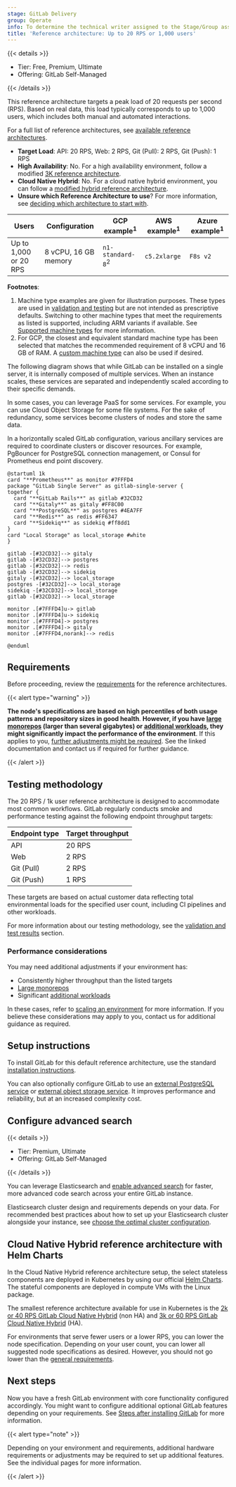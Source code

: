 ```yaml
---
stage: GitLab Delivery
group: Operate
info: To determine the technical writer assigned to the Stage/Group associated with this page, see https://handbook.gitlab.com/handbook/product/ux/technical-writing/#assignments
title: 'Reference architecture: Up to 20 RPS or 1,000 users'
---
```


{{< details >}}

- Tier: Free, Premium, Ultimate
- Offering: GitLab Self-Managed

{{< /details >}}

This reference architecture targets a peak load of 20 requests per second (RPS). Based on real data, this load typically corresponds to up to 1,000 users, which includes both manual and automated interactions.

For a full list of reference architectures, see
[available reference architectures](_index.md#available-reference-architectures).

- **Target Load**: API: 20 RPS, Web: 2 RPS, Git (Pull): 2 RPS, Git (Push): 1 RPS
- **High Availability**: No. For a high availability environment,
  follow a modified [3K reference architecture](3k_users.md#supported-modifications-for-lower-user-counts-ha).
- **Cloud Native Hybrid**: No. For a cloud native hybrid environment, you
  can follow a [modified hybrid reference architecture](#cloud-native-hybrid-reference-architecture-with-helm-charts).
- **Unsure which Reference Architecture to use**? For more information, see [deciding which architecture to start with](_index.md#deciding-which-architecture-to-start-with).

| Users        | Configuration        | GCP example<sup>1</sup> | AWS example<sup>1</sup> | Azure example<sup>1</sup> |
|--------------|----------------------|----------------|--------------|----------|
| Up to 1,000 or 20 RPS | 8 vCPU, 16 GB memory | `n1-standard-8`<sup>2</sup> | `c5.2xlarge` | `F8s v2` |

**Footnotes**:

<!-- Disable ordered list rule https://github.com/DavidAnson/markdownlint/blob/main/doc/Rules.md#md029---ordered-list-item-prefix -->
<!-- markdownlint-disable MD029 -->
1. Machine type examples are given for illustration purposes. These types are used in [validation and testing](_index.md#validation-and-test-results) but are not intended as prescriptive defaults. Switching to other machine types that meet the requirements as listed is supported, including ARM variants if available. See [Supported machine types](_index.md#supported-machine-types) for more information.
2. For GCP, the closest and equivalent standard machine type has been selected that matches the recommended requirement of 8 vCPU and 16 GB of RAM. A [custom machine type](https://cloud.google.com/compute/docs/instances/creating-instance-with-custom-machine-type) can also be used if desired.
<!-- markdownlint-enable MD029 -->

The following diagram shows that while GitLab can be installed on a single server, it is internally composed of multiple services. When an instance scales, these services are separated and independently scaled according to their specific demands.

In some cases, you can leverage PaaS for some services. For example, you can use Cloud Object Storage for some file systems. For the sake of redundancy, some services become clusters of nodes and store the same data.

In a horizontally scaled GitLab configuration, various ancillary services are required to coordinate clusters or discover resources. For example, PgBouncer for PostgreSQL connection management, or Consul for Prometheus end point discovery.

```plantuml
@startuml 1k
card "**Prometheus**" as monitor #7FFFD4
package "GitLab Single Server" as gitlab-single-server {
together {
  card "**GitLab Rails**" as gitlab #32CD32
  card "**Gitaly**" as gitaly #FF8C00
  card "**PostgreSQL**" as postgres #4EA7FF
  card "**Redis**" as redis #FF6347
  card "**Sidekiq**" as sidekiq #ff8dd1
}
card "Local Storage" as local_storage #white
}

gitlab -[#32CD32]--> gitaly
gitlab -[#32CD32]--> postgres
gitlab -[#32CD32]--> redis
gitlab -[#32CD32]--> sidekiq
gitaly -[#32CD32]--> local_storage
postgres -[#32CD32]--> local_storage
sidekiq -[#32CD32]--> local_storage
gitlab -[#32CD32]--> local_storage

monitor .[#7FFFD4]u-> gitlab
monitor .[#7FFFD4]u-> sidekiq
monitor .[#7FFFD4]-> postgres
monitor .[#7FFFD4]-> gitaly
monitor .[#7FFFD4,norank]--> redis

@enduml
```

## Requirements

Before proceeding, review the [requirements](_index.md#requirements) for the reference architectures.

{{< alert type="warning" >}}

**The node's specifications are based on high percentiles of both usage patterns and repository sizes in good health**.
**However, if you have [large monorepos](_index.md#large-monorepos) (larger than several gigabytes) or [additional workloads](_index.md#additional-workloads), they might significantly impact the performance of the environment**.
If this applies to you, [further adjustments might be required](_index.md#scaling-an-environment). See the linked documentation and contact us if required for further guidance.

{{< /alert >}}

## Testing methodology

The 20 RPS / 1k user reference architecture is designed to accommodate most common workflows. GitLab regularly conducts smoke and performance testing against the following endpoint throughput targets:

| Endpoint type | Target throughput |
| ------------- | ----------------- |
| API           | 20 RPS            |
| Web           | 2 RPS             |
| Git (Pull)    | 2 RPS             |
| Git (Push)    | 1 RPS             |

These targets are based on actual customer data reflecting total environmental loads for the specified user count, including CI pipelines and other workloads.

For more information about our testing methodology, see the [validation and test results](_index.md#validation-and-test-results) section.

### Performance considerations

You may need additional adjustments if your environment has:

- Consistently higher throughput than the listed targets
- [Large monorepos](_index.md#large-monorepos)
- Significant [additional workloads](_index.md#additional-workloads)

In these cases, refer to [scaling an environment](_index.md#scaling-an-environment) for more information. If you believe these considerations may apply to you, contact us for additional guidance as required.

## Setup instructions

To install GitLab for this default reference architecture, use the standard
[installation instructions](../../install/_index.md).

You can also optionally configure GitLab to use an [external PostgreSQL service](../postgresql/external.md)
or [external object storage service](../object_storage.md). It improves performance and reliability, but at an increased complexity cost.

## Configure advanced search

{{< details >}}

- Tier: Premium, Ultimate
- Offering: GitLab Self-Managed

{{< /details >}}

You can leverage Elasticsearch and [enable advanced search](../../integration/advanced_search/elasticsearch.md)
for faster, more advanced code search across your entire GitLab instance.

Elasticsearch cluster design and requirements depends on your
data. For recommended best practices about how to set up your Elasticsearch
cluster alongside your instance, see
[choose the optimal cluster configuration](../../integration/advanced_search/elasticsearch.md#guidance-on-choosing-optimal-cluster-configuration).

## Cloud Native Hybrid reference architecture with Helm Charts

In the Cloud Native Hybrid reference architecture setup, the select stateless
components are deployed in Kubernetes by using our official [Helm Charts](https://docs.gitlab.com/charts/).
The stateful components are deployed in compute VMs with the Linux package.

The smallest reference architecture available for use in Kubernetes is the [2k or 40 RPS GitLab Cloud Native Hybrid](2k_users.md#cloud-native-hybrid-reference-architecture-with-helm-charts-alternative) (non HA) and [3k or 60 RPS GitLab Cloud Native Hybrid](3k_users.md#cloud-native-hybrid-reference-architecture-with-helm-charts-alternative) (HA).

For environments that serve fewer users or a lower RPS, you can lower the node specification. Depending on your user count, you can lower all suggested node specifications as desired. However, you should not go lower than the [general requirements](../../install/requirements.md).

## Next steps

Now you have a fresh GitLab environment with core functionality configured accordingly. You might want to configure additional optional GitLab features depending on your requirements. See [Steps after installing GitLab](../../install/next_steps.md) for more information.

{{< alert type="note" >}}

Depending on your environment and requirements, additional hardware requirements or adjustments may be required to set up additional features. See the individual pages for more information.

{{< /alert >}}
